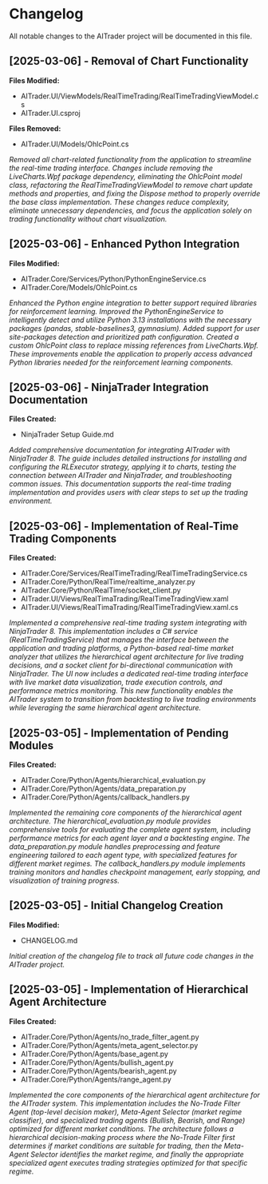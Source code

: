 # Changelog

All notable changes to the AITrader project will be documented in this file.

## [2025-03-06] - Removal of Chart Functionality

**Files Modified:**
- AITrader.UI/ViewModels/RealTimeTrading/RealTimeTradingViewModel.cs
- AITrader.UI.csproj

**Files Removed:**
- AITrader.UI/Models/OhlcPoint.cs

*Removed all chart-related functionality from the application to streamline the real-time trading interface. Changes include removing the LiveCharts.Wpf package dependency, eliminating the OhlcPoint model class, refactoring the RealTimeTradingViewModel to remove chart update methods and properties, and fixing the Dispose method to properly override the base class implementation. These changes reduce complexity, eliminate unnecessary dependencies, and focus the application solely on trading functionality without chart visualization.*

## [2025-03-06] - Enhanced Python Integration

**Files Modified:**
- AITrader.Core/Services/Python/PythonEngineService.cs
- AITrader.Core/Models/OhlcPoint.cs

*Enhanced the Python engine integration to better support required libraries for reinforcement learning. Improved the PythonEngineService to intelligently detect and utilize Python 3.13 installations with the necessary packages (pandas, stable-baselines3, gymnasium). Added support for user site-packages detection and prioritized path configuration. Created a custom OhlcPoint class to replace missing references from LiveCharts.Wpf. These improvements enable the application to properly access advanced Python libraries needed for the reinforcement learning components.*

## [2025-03-06] - NinjaTrader Integration Documentation

**Files Created:**
- NinjaTrader Setup Guide.md

*Added comprehensive documentation for integrating AITrader with NinjaTrader 8. The guide includes detailed instructions for installing and configuring the RLExecutor strategy, applying it to charts, testing the connection between AITrader and NinjaTrader, and troubleshooting common issues. This documentation supports the real-time trading implementation and provides users with clear steps to set up the trading environment.*

## [2025-03-06] - Implementation of Real-Time Trading Components

**Files Created:**
- AITrader.Core/Services/RealTimeTrading/RealTimeTradingService.cs
- AITrader.Core/Python/RealTime/realtime_analyzer.py
- AITrader.Core/Python/RealTime/socket_client.py
- AITrader.UI/Views/RealTimaTrading/RealTimeTradingView.xaml
- AITrader.UI/Views/RealTimaTrading/RealTimeTradingView.xaml.cs

*Implemented a comprehensive real-time trading system integrating with NinjaTrader 8. This implementation includes a C# service (RealTimeTradingService) that manages the interface between the application and trading platforms, a Python-based real-time market analyzer that utilizes the hierarchical agent architecture for live trading decisions, and a socket client for bi-directional communication with NinjaTrader. The UI now includes a dedicated real-time trading interface with live market data visualization, trade execution controls, and performance metrics monitoring. This new functionality enables the AITrader system to transition from backtesting to live trading environments while leveraging the same hierarchical agent architecture.*

## [2025-03-05] - Implementation of Pending Modules

**Files Created:**
- AITrader.Core/Python/Agents/hierarchical_evaluation.py
- AITrader.Core/Python/Agents/data_preparation.py
- AITrader.Core/Python/Agents/callback_handlers.py

*Implemented the remaining core components of the hierarchical agent architecture. The hierarchical_evaluation.py module provides comprehensive tools for evaluating the complete agent system, including performance metrics for each agent layer and a backtesting engine. The data_preparation.py module handles preprocessing and feature engineering tailored to each agent type, with specialized features for different market regimes. The callback_handlers.py module implements training monitors and handles checkpoint management, early stopping, and visualization of training progress.*

## [2025-03-05] - Initial Changelog Creation

**Files Modified:**
- CHANGELOG.md

*Initial creation of the changelog file to track all future code changes in the AITrader project.*

## [2025-03-05] - Implementation of Hierarchical Agent Architecture

**Files Created:**
- AITrader.Core/Python/Agents/no_trade_filter_agent.py
- AITrader.Core/Python/Agents/meta_agent_selector.py
- AITrader.Core/Python/Agents/base_agent.py
- AITrader.Core/Python/Agents/bullish_agent.py
- AITrader.Core/Python/Agents/bearish_agent.py
- AITrader.Core/Python/Agents/range_agent.py

*Implemented the core components of the hierarchical agent architecture for the AITrader system. This implementation includes the No-Trade Filter Agent (top-level decision maker), Meta-Agent Selector (market regime classifier), and specialized trading agents (Bullish, Bearish, and Range) optimized for different market conditions. The architecture follows a hierarchical decision-making process where the No-Trade Filter first determines if market conditions are suitable for trading, then the Meta-Agent Selector identifies the market regime, and finally the appropriate specialized agent executes trading strategies optimized for that specific regime.*